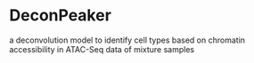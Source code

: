 # DeconPeaker
a deconvolution model to identify cell types based on chromatin accessibility in ATAC-Seq data of mixture samples
